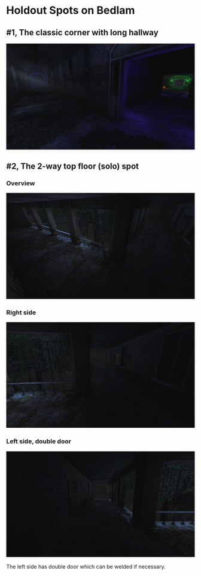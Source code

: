 # Holdout Spots on Bedlam

## #1, The classic corner with long hallway

![Overview](img/KF-Bedlam/01_corner-with-long-hallway.jpg "")

## #2, The 2-way top floor (solo) spot

### Overview

![Overview](img/KF-Bedlam/02-01_solo-2-way-spot.jpg "")

### Right side

![Right Side](img/KF-Bedlam/02-02_right-side-view.jpg "View on the right side")

### Left side, double door

![Left Side](img/KF-Bedlam/02-03_left-side_double-door.jpg "These double doors can be welded if necessary")

The left side has double door which can be welded if necessary.
